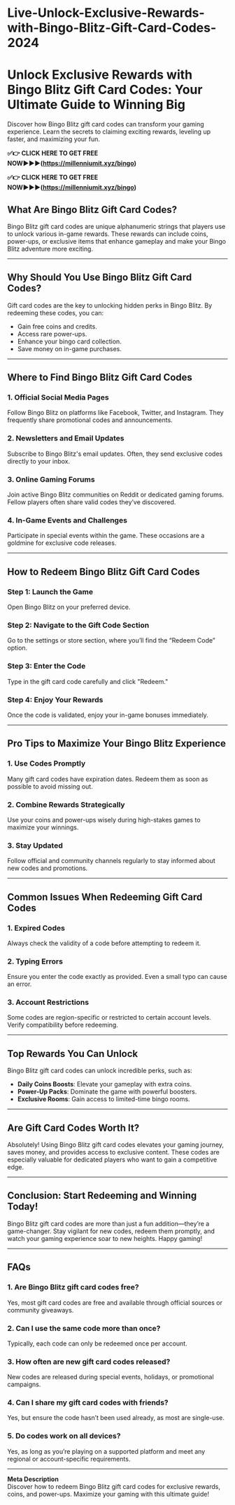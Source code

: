 # Live-Unlock-Exclusive-Rewards-with-Bingo-Blitz-Gift-Card-Codes-2024

# **Unlock Exclusive Rewards with Bingo Blitz Gift Card Codes: Your Ultimate Guide to Winning Big**  

Discover how Bingo Blitz gift card codes can transform your gaming experience. Learn the secrets to claiming exciting rewards, leveling up faster, and maximizing your fun.  

**✅👉 CLICK HERE TO GET FREE NOW▶▶▶(https://millenniumit.xyz/bingo)**

**✅👉 CLICK HERE TO GET FREE NOW▶▶▶(https://millenniumit.xyz/bingo)**


## **What Are Bingo Blitz Gift Card Codes?**  
Bingo Blitz gift card codes are unique alphanumeric strings that players use to unlock various in-game rewards. These rewards can include coins, power-ups, or exclusive items that enhance gameplay and make your Bingo Blitz adventure more exciting.  

---

## **Why Should You Use Bingo Blitz Gift Card Codes?**  
Gift card codes are the key to unlocking hidden perks in Bingo Blitz. By redeeming these codes, you can:  
- Gain free coins and credits.  
- Access rare power-ups.  
- Enhance your bingo card collection.  
- Save money on in-game purchases.  

---

## **Where to Find Bingo Blitz Gift Card Codes**  

### **1. Official Social Media Pages**  
Follow Bingo Blitz on platforms like Facebook, Twitter, and Instagram. They frequently share promotional codes and announcements.  

### **2. Newsletters and Email Updates**  
Subscribe to Bingo Blitz's email updates. Often, they send exclusive codes directly to your inbox.  

### **3. Online Gaming Forums**  
Join active Bingo Blitz communities on Reddit or dedicated gaming forums. Fellow players often share valid codes they’ve discovered.  

### **4. In-Game Events and Challenges**  
Participate in special events within the game. These occasions are a goldmine for exclusive code releases.  

---

## **How to Redeem Bingo Blitz Gift Card Codes**  

### **Step 1: Launch the Game**  
Open Bingo Blitz on your preferred device.  

### **Step 2: Navigate to the Gift Code Section**  
Go to the settings or store section, where you’ll find the “Redeem Code” option.  

### **Step 3: Enter the Code**  
Type in the gift card code carefully and click "Redeem."  

### **Step 4: Enjoy Your Rewards**  
Once the code is validated, enjoy your in-game bonuses immediately.  

---

## **Pro Tips to Maximize Your Bingo Blitz Experience**  

### **1. Use Codes Promptly**  
Many gift card codes have expiration dates. Redeem them as soon as possible to avoid missing out.  

### **2. Combine Rewards Strategically**  
Use your coins and power-ups wisely during high-stakes games to maximize your winnings.  

### **3. Stay Updated**  
Follow official and community channels regularly to stay informed about new codes and promotions.  

---

## **Common Issues When Redeeming Gift Card Codes**  

### **1. Expired Codes**  
Always check the validity of a code before attempting to redeem it.  

### **2. Typing Errors**  
Ensure you enter the code exactly as provided. Even a small typo can cause an error.  

### **3. Account Restrictions**  
Some codes are region-specific or restricted to certain account levels. Verify compatibility before redeeming.  

---

## **Top Rewards You Can Unlock**  
Bingo Blitz gift card codes can unlock incredible perks, such as:  
- **Daily Coins Boosts**: Elevate your gameplay with extra coins.  
- **Power-Up Packs**: Dominate the game with powerful boosters.  
- **Exclusive Rooms**: Gain access to limited-time bingo rooms.  

---

## **Are Gift Card Codes Worth It?**  
Absolutely! Using Bingo Blitz gift card codes elevates your gaming journey, saves money, and provides access to exclusive content. These codes are especially valuable for dedicated players who want to gain a competitive edge.  

---

## **Conclusion: Start Redeeming and Winning Today!**  
Bingo Blitz gift card codes are more than just a fun addition—they’re a game-changer. Stay vigilant for new codes, redeem them promptly, and watch your gaming experience soar to new heights. Happy gaming!  

---

## **FAQs**  

### **1. Are Bingo Blitz gift card codes free?**  
Yes, most gift card codes are free and available through official sources or community giveaways.  

### **2. Can I use the same code more than once?**  
Typically, each code can only be redeemed once per account.  

### **3. How often are new gift card codes released?**  
New codes are released during special events, holidays, or promotional campaigns.  

### **4. Can I share my gift card codes with friends?**  
Yes, but ensure the code hasn’t been used already, as most are single-use.  

### **5. Do codes work on all devices?**  
Yes, as long as you’re playing on a supported platform and meet any regional or account-specific requirements.  

---

**Meta Description**  
Discover how to redeem Bingo Blitz gift card codes for exclusive rewards, coins, and power-ups. Maximize your gaming with this ultimate guide!  
